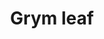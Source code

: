---
layout: item
title: Grym leaf
item-id: 23835
datatable: true
id: 23835
name: "Grym leaf"
members: true
lowalch: null
highalch: null
examine: "From a grym root, used to make a divine and energising potion."
monsters:
  - id: 9026
    name: "Crystalline Rat"
    members: true
    combat_level: 24
    wiki_url: "https://oldschool.runescape.wiki/w/Crystalline_Rat"
    drops:
      - quantity: "1"
        rarity: 0.125
        drop_requirements: null
  - id: 9027
    name: "Crystalline Spider"
    members: true
    combat_level: 22
    wiki_url: "https://oldschool.runescape.wiki/w/Crystalline_Spider"
    drops:
      - quantity: "1"
        rarity: 0.125
        drop_requirements: null
  - id: 9028
    name: "Crystalline Bat"
    members: true
    combat_level: 33
    wiki_url: "https://oldschool.runescape.wiki/w/Crystalline_Spider"
    drops:
      - quantity: "1"
        rarity: 0.125
        drop_requirements: null
  - id: 9040
    name: "Corrupted Rat"
    members: true
    combat_level: 34
    wiki_url: "https://oldschool.runescape.wiki/w/Corrupted_Rat"
    drops:
      - quantity: "1"
        rarity: 0.125
        drop_requirements: null
  - id: 9041
    name: "Corrupted Spider"
    members: true
    combat_level: 32
    wiki_url: "https://oldschool.runescape.wiki/w/Corrupted_Spider"
    drops:
      - quantity: "1"
        rarity: 0.125
        drop_requirements: null
  - id: 9042
    name: "Corrupted Bat"
    members: true
    combat_level: 48
    wiki_url: "https://oldschool.runescape.wiki/w/Corrupted_Bat"
    drops:
      - quantity: "1"
        rarity: 0.125
        drop_requirements: null
---